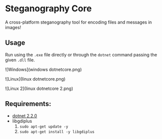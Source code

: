 # Steganography Core
A cross-platform steganography tool for encoding files and messages in images!

## Usage

Run using the `.exe` file directly or through the `dotnet` command passing the given `.dll` file.

![Windows](windows dotnetcore.png)

![Linux](linux dotnetcore.png)

![Linux 2](linux dotnetcore 2.png)

## Requirements:

* [dotnet 2.2.0](https://dotnet.microsoft.com/download/dotnet-core/2.2)
* libgdiplus
  1. `sudo apt-get update -y`
  2. `sudo apt-get install -y libgdiplus`
